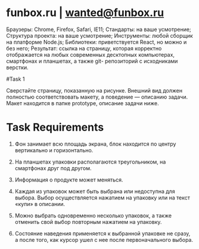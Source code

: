 # funbox.ru | wanted@funbox.ru

Браузеры: Chrome, Firefox, Safari, IE11;
Стандарты: на ваше усмотрение;
Структура проекта: на ваше усмотрение;
Инструменты: любой сборщик на платформе Node.js;
Библиотеки: приветствуется React, но можно и без него;
Результат: ссылка на страницу, которая корректно отображается на любых
современных десктопных компьютерах, смартфонах и планшетах, а также git-
репозиторий с исходниками верстки.

#Task 1

Сверстайте страницу, показанную на рисунке. Внешний вид должен полностью
соответствовать макету, а поведение — описанию задачи. Макет находится в папке
prototype, описание задачи ниже.

# Task Requirements

1. Фон занимает всю площадь экрана, блок находится по центру вертикально и
горизонтально.

2. На планшетах упаковки располагаются треугольником, на смартфонах друг под
другом.

3. Информация о продукте может меняться.

4. Каждая из упаковок может быть выбрана или недоступна для выбора. Выбор
осуществляется нажатием на упаковку или на текст «купи» в описании.

5. Можно выбрать одновременно несколько упаковок, а также отменить свой
выбор повторным нажатием на упаковку.

6. Состояние наведения применяется к выбранной упаковке не сразу, а после того,
как курсор ушел с нее после первоначального выбора.



